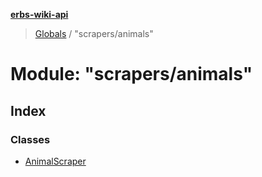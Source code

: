 **[erbs-wiki-api](../README.md)**

> [Globals](../globals.md) / "scrapers/animals"

# Module: "scrapers/animals"

## Index

### Classes

* [AnimalScraper](../classes/_scrapers_animals_.animalscraper.md)
